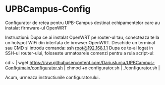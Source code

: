 # UPBCampus-Config
Configurator de retea pentru UPB-Campus destinat echipamentelor care au instalat firmware-ul OpenWRT

Instructiuni:
Dupa ce ai instalat OpenWRT pe router-ul tau, conecteaza te la un hotspot WiFi din interfata de browser OpenWRT.
Deschide un terminal sau CMD si introdu comanda: ssh root@192.168.1.1
Dupa ce te-ai logat in SSH-ul router-ului, foloseste urmatoarele comenzi pentru a rula script-ul:

cd ~ | 
wget https://raw.githubusercontent.com/DariusIurca/UPBCampus-Config/main/configurator.sh | 
chmod +x configurator.sh | 
./configurator.sh | 

Acum, urmeaza instructiunile configuratorului.
